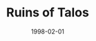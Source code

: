 ---
mission_id: ruins
slug: "ruins-of-talos"
editorsChoice:
title: "Ruins of Talos"
authors: 
    - "John Johnson"
date: 1998-02-01
filename: "ruins.zip"
description: "Grand Admiral Thrawn has directed you to investigate the ancient ruins on Talos XII and uncover what Dark Jedi C'Boath is doing there. While en route to the site your ship was destroyed. Your gear is scattered across the ruins and you must take on C'Boath's army alone."
cover: 
levelReplaced:	SECBASE
difficulty: yes
bm:	yes
fme: no
wax: yes
three_do: no
voc: yes
gmd: yes
vue: no
lfd: yes
base: "New level from scratch" 
editors: "WDFUSE 2.00"

---